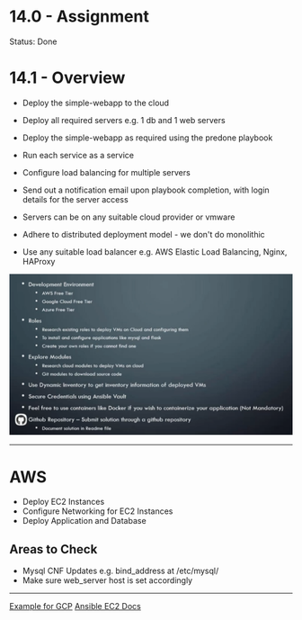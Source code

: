 # 14.0 - Assignment

Status: Done

# 14.1 - Overview

- Deploy the simple-webapp to the cloud
- Deploy all required servers e.g. 1 db and 1 web servers
- Deploy the simple-webapp as required using the predone playbook
- Run each service as a service
- Configure load balancing for multiple servers
- Send out a notification email upon playbook completion, with login details for the server access

- Servers can be on any suitable cloud provider or vmware
- Adhere to distributed deployment model - we don't do monolithic
- Use any suitable load balancer e.g. AWS Elastic Load Balancing, Nginx, HAProxy

![Untitled](img/Untitled.png)

---

# AWS

- Deploy EC2 Instances
- Configure Networking for EC2 Instances
- Deploy Application and Database

## Areas to Check

- Mysql CNF Updates e.g. bind_address at /etc/mysql/<cnf file>
- Make sure web_server host is set accordingly

---

[Example for GCP](https://github.com/mmumshad/udemy-ansible-assignment)
[Ansible EC2 Docs](https://docs.ansible.com/ansible/latest/collections/amazon/aws/ec2_instance_module.html)
